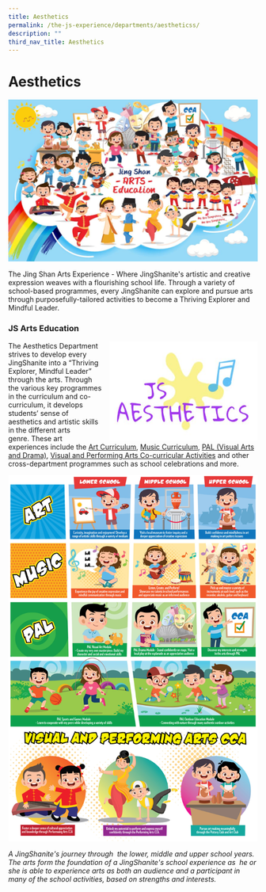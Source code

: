 ```yaml
---
title: Aesthetics
permalink: /the-js-experience/departments/aestheticss/
description: ""
third_nav_title: Aesthetics
---
```


# **Aesthetics**

![](/images/aesthetics.jpg)

The Jing Shan Arts Experience - Where JingShanite's artistic and creative expression weaves with a flourishing school life. Through a variety of school-based programmes, every JingShanite can explore and pursue arts through purposefully-tailored activities to become a Thriving Explorer and Mindful Leader.

### JS Arts Education

<img src="/images/Aesthetics%202.jpg" style="width:300px;height:200px;margin-left:15px;" align = "right">

The Aesthetics Department strives to develop every JingShanite into a “Thriving Explorer, Mindful Leader” through the arts. Through the various key programmes in the curriculum and co-curriculum, it develops students’ sense of aesthetics and artistic skills in the different arts genre. These art experiences include the [Art Curriculum](/our-curriculum/departments/aesthetics/art), [Music Curriculum](/our-curriculum/departments/aesthetics/music), [PAL (Visual Arts and Drama)](/our-curriculum/signature-programmes/pal), [Visual and Performing Arts Co-curricular Activities](/our-curriculum/co-curricular-activities/visual-and-performing-arts) and other cross-department programmes such as school celebrations and more.

![](/images/Infographic%20-%20Art%20vA2-01.jpg)

_A JingShanite's journey through  the lower, middle and upper school years. The arts form the foundation of a JingShanite's school experience as  he or she is able to experience arts as both an audience and a participant in many of the school activities, based on strengths and interests._